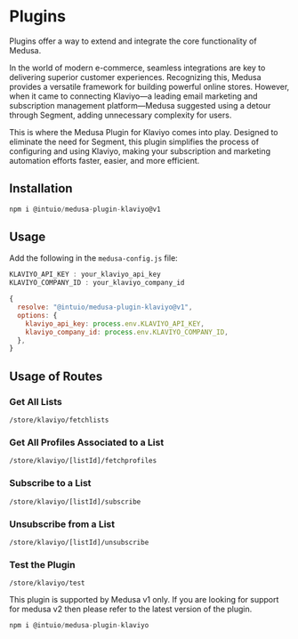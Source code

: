 
# Plugins

Plugins offer a way to extend and integrate the core functionality of Medusa.

In the world of modern e-commerce, seamless integrations are key to delivering superior customer experiences. Recognizing this, Medusa provides a versatile framework for building powerful online stores. However, when it came to connecting Klaviyo—a leading email marketing and subscription management platform—Medusa suggested using a detour through Segment, adding unnecessary complexity for users.

This is where the Medusa Plugin for Klaviyo comes into play. Designed to eliminate the need for Segment, this plugin simplifies the process of configuring and using Klaviyo, making your subscription and marketing automation efforts faster, easier, and more efficient.

## Installation
```javascript
npm i @intuio/medusa-plugin-klaviyo@v1
```

## Usage

Add the following in the `medusa-config.js` file:

```javascript
KLAVIYO_API_KEY : your_klaviyo_api_key
KLAVIYO_COMPANY_ID : your_klaviyo_company_id
```

```javascript
{
  resolve: "@intuio/medusa-plugin-klaviyo@v1",
  options: {
    klaviyo_api_key: process.env.KLAVIYO_API_KEY,
    klaviyo_company_id: process.env.KLAVIYO_COMPANY_ID,
  },
}
```

## Usage of Routes

### Get All Lists
```plaintext
/store/klaviyo/fetchlists
```

### Get All Profiles Associated to a List
```plaintext
/store/klaviyo/[listId]/fetchprofiles
```

### Subscribe to a List
```plaintext
/store/klaviyo/[listId]/subscribe
```

### Unsubscribe from a List
```plaintext
/store/klaviyo/[listId]/unsubscribe
```

### Test the Plugin
```plaintext
/store/klaviyo/test
```

This plugin is supported by Medusa v1 only. If you are looking for support for medusa v2 then please refer to the latest version of the plugin. 

```javascript
npm i @intuio/medusa-plugin-klaviyo
```